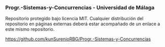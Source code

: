 ### Progr.-Sistemas-y-Concurrencias - Universidad de Málaga
Repositorio protegido bajo licencia MIT. 
Cualquier distribución del repositorio en páginas externas deberá estar acompañado de un enlace a este mismo repositorio.

https://github.com/kunSurenioRBG/Progr.-Sistemas-y-Concurrencias

